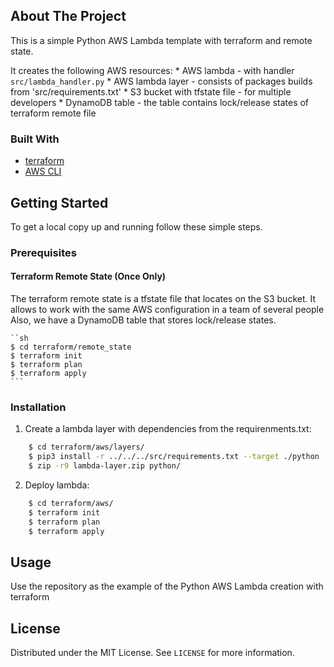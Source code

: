 ## About The Project

This is a simple Python AWS Lambda template with terraform and remote state.

It creates the following AWS resources:
    * AWS lambda       - with handler `src/lambda_handler.py`
    * AWS lambda layer - consists of packages builds from 'src/requirements.txt'
    * S3 bucket with tfstate file - for multiple developers
    * DynamoDB table  - the table contains lock/release states of terraform remote file


### Built With

* [terraform](https://www.terraform.io/docs/cli/install/apt.html)
* [AWS CLI](https://docs.aws.amazon.com/cli/latest/userguide/install-cliv2.html)


## Getting Started

To get a local copy up and running follow these simple steps.

### Prerequisites
#### Terraform Remote State (Once Only)
The terraform remote state is a tfstate file that locates on the S3 bucket.
It allows to work with the same AWS configuration in a team of several people
Also, we have a DynamoDB table that stores lock/release states.

    ``sh
    $ cd terraform/remote_state
    $ terraform init
    $ terraform plan
    $ terraform apply
    ```

### Installation

1. Create a lambda layer with dependencies from the requirenments.txt:
```sh
    $ cd terraform/aws/layers/
    $ pip3 install -r ../../../src/requirements.txt --target ./python
    $ zip -r9 lambda-layer.zip python/
```

2. Deploy lambda:
```sh
    $ cd terraform/aws/
    $ terraform init
    $ terraform plan
    $ terraform apply
```

## Usage

Use the repository as the example of the Python AWS Lambda creation with terraform


## License

Distributed under the MIT License. See `LICENSE` for more information.
